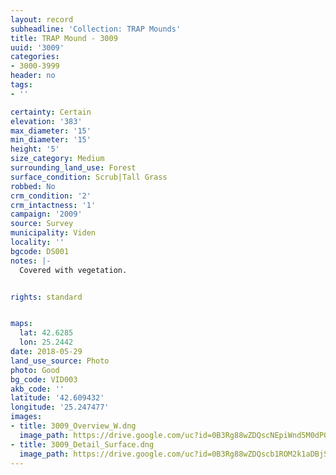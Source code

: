 ```yaml
---
layout: record
subheadline: 'Collection: TRAP Mounds'
title: TRAP Mound - 3009
uuid: '3009'
categories:
- 3000-3999
header: no
tags:
- ''

certainty: Certain
elevation: '383'
max_diameter: '15'
min_diameter: '15'
height: '5'
size_category: Medium
surrounding_land_use: Forest
surface_condition: Scrub|Tall Grass
robbed: No
crm_condition: '2'
crm_intactness: '1'
campaign: '2009'
source: Survey
municipality: Viden
locality: ''
bgcode: DS001
notes: |-
  Covered with vegetation.


rights: standard


maps:
  lat: 42.6285
  lon: 25.2442
date: 2018-05-29
land_use_source: Photo
photo: Good
bg_code: VID003
akb_code: ''
latitude: '42.609432'
longitude: '25.247477'
images:
- title: 3009_Overview_W.dng
  image_path: https://drive.google.com/uc?id=0B3Rg88wZDQscNEpiWnd5M0dPQmM
- title: 3009_Detail_Surface.dng
  image_path: https://drive.google.com/uc?id=0B3Rg88wZDQscb1ROM2k1aDBjSG8
---
```

